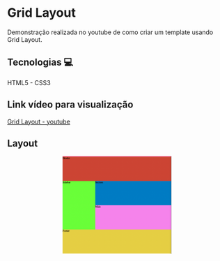 
# Grid Layout

Demonstração realizada no youtube de como criar um template usando Grid Layout. 

## Tecnologias 💻

HTML5 - CSS3 

## Link vídeo para visualização

[Grid Layout - youtube](https://alesandraisla.github.io/ping-pong-canvas/)

## Layout

<div align="center">
    <img src="./image/gridLayout.png" width="250px" align="center"> 
</div>